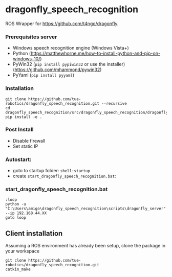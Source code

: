 dragonfly_speech_recognition
============================

ROS Wrapper for https://github.com/t4ngo/dragonfly.

### Prerequisites server

- Windows speech recognition engine (Windows Vista+)
- Python (https://matthewhorne.me/how-to-install-python-and-pip-on-windows-10/)
- PyWin32 (`pip install pypiwin32` or use the installer) (https://github.com/mhammond/pywin32)
- PyYaml (`pip install pyyaml`)

### Installation

    git clone https://github.com/tue-robotics/dragonfly_speech_recognition.git --recursive
    cd dragonfly_speech_recognition/src/dragonfly_speech_recognition/dragonfly
    pip install -e .

### Post Install
- Disable firewall
- Set static IP

### Autostart:
- goto to startup folder: `shell:startup`
- create `start_dragonfly_speech_recognition.bat`:

### start_dragonfly_speech_recognition.bat
    
    :loop
    python -u "C:\Users\amigo\dragonfly_speech_recognition\scripts\dragonfly_server" --ip 192.168.44.XX
    goto loop

## Client installation

Assuming a ROS environment has already been setup, clone the package in your workspace

    git clone https://github.com/tue-robotics/dragonfly_speech_recognition.git
    catkin_make
